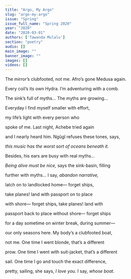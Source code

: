 ```yaml
---
title: "Argo, My Argo"
slug: "argo-my-argo"
issue: "Spring"
issue_full_name: "Spring 2020"
year: "2020"
date: "2020-03-01"
authors: ['Tawanda Mulalu']
section: "poetry"
audio: []
main_image: ""
banner_image: ""
images: []
videos: []
---
```



The mirror’s clubfooted,
not me. Afro’s gone Medusa again.

Every coil’s its own Hydra.
I’m adventuring with a comb.

The sink’s full of myths...
The myths are growing...

Everyday I find myself
smaller with effort,

my life’s light
with every person who

spoke of me. Last night,
Achebe tried again

and I nearly heard him.
Ngũgĩ refuses these tones, says,

*this music has the worst sort
of oceans beneath it.*

Besides, his ears
are busy with real myths…

*Being alive must be nice,*
says the sink-basin, filling

further with myths…
I say, *abandon narrative,*

latch on to landlocked
home— forget ships,

take planes! land with
passport on to place

with shore— forget ships,
take planes! land with

passport back to place
without shore— forget ships

for a day sometime on
winter break, during summer—

our only seasons here.
My body’s a clubfooted boat,

not me. One time I went
blonde, that’s a different

prow. One time I went
with suit-jacket, that’s a different

sail. One time I go
and touch the exact difference,

pretty, sailing, she says, *I love you.*
I say, *whose boat.*

